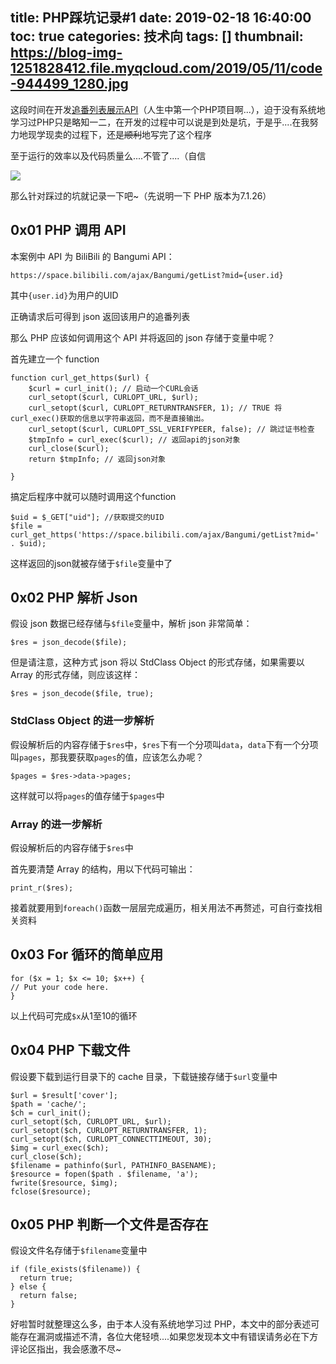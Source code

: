 title: PHP踩坑记录#1
date: 2019-02-18 16:40:00
toc: true
categories: 技术向
tags: []
thumbnail: https://blog-img-1251828412.file.myqcloud.com/2019/05/11/code-944499_1280.jpg
---
这段时间在开发[追番列表展示API][1]（人生中第一个PHP项目啊...），迫于没有系统地学习过PHP只是略知一二，在开发的过程中可以说是到处是坑，于是乎....在我努力地现学现卖的过程下，还是~~顺利~~地写完了这个程序

至于运行的效率以及代码质量么....不管了....（自信

![](https://blog-img-1251828412.file.myqcloud.com/2019/02/18/ybsbny.jpeg)

那么针对踩过的坑就记录一下吧~（先说明一下 PHP 版本为7.1.26）

<!--more-->

## 0x01 PHP 调用 API ##

本案例中 API 为 BiliBili 的 Bangumi API：

``https://space.bilibili.com/ajax/Bangumi/getList?mid={user.id}``

其中``{user.id}``为用户的UID

正确请求后可得到 json 返回该用户的追番列表

那么 PHP 应该如何调用这个 API 并将返回的 json 存储于变量中呢？

首先建立一个 function
```
function curl_get_https($url) {
    $curl = curl_init(); // 启动一个CURL会话
    curl_setopt($curl, CURLOPT_URL, $url);
    curl_setopt($curl, CURLOPT_RETURNTRANSFER, 1); // TRUE 将curl_exec()获取的信息以字符串返回，而不是直接输出。
    curl_setopt($curl, CURLOPT_SSL_VERIFYPEER, false); // 跳过证书检查
    $tmpInfo = curl_exec($curl); // 返回api的json对象
    curl_close($curl);
    return $tmpInfo; // 返回json对象
    
}
```

搞定后程序中就可以随时调用这个function

```
$uid = $_GET["uid"]; //获取提交的UID
$file = curl_get_https('https://space.bilibili.com/ajax/Bangumi/getList?mid=' . $uid);
```
这样返回的json就被存储于`$file`变量中了

## 0x02 PHP 解析 Json ##

假设 json 数据已经存储与`$file`变量中，解析 json 非常简单：

```
$res = json_decode($file);
```

但是请注意，这种方式 json 将以 StdClass Object 的形式存储，如果需要以 Array 的形式存储，则应该这样：

```
$res = json_decode($file, true);
```

### StdClass Object 的进一步解析 ###

假设解析后的内容存储于`$res`中，`$res`下有一个分项叫`data`，`data`下有一个分项叫`pages`，那我要获取`pages`的值，应该怎么办呢？

``
$pages = $res->data->pages;
``

这样就可以将`pages`的值存储于`$pages`中

### Array 的进一步解析 ###

假设解析后的内容存储于`$res`中

首先要清楚 Array 的结构，用以下代码可输出：

``
print_r($res);
``

接着就要用到`foreach()`函数一层层完成遍历，相关用法不再赘述，可自行查找相关资料

## 0x03 For 循环的简单应用 ##

```
for ($x = 1; $x <= 10; $x++) {
// Put your code here.
}
```

以上代码可完成`$x`从1至10的循环

## 0x04 PHP 下载文件 ##

假设要下载到运行目录下的 cache 目录，下载链接存储于`$url`变量中

```
$url = $result['cover'];
$path = 'cache/';
$ch = curl_init();
curl_setopt($ch, CURLOPT_URL, $url);
curl_setopt($ch, CURLOPT_RETURNTRANSFER, 1);
curl_setopt($ch, CURLOPT_CONNECTTIMEOUT, 30);
$img = curl_exec($ch);
curl_close($ch);
$filename = pathinfo($url, PATHINFO_BASENAME);
$resource = fopen($path . $filename, 'a');
fwrite($resource, $img);
fclose($resource);
```

## 0x05 PHP 判断一个文件是否存在 ##

假设文件名存储于`$filename`变量中

```
if (file_exists($filename)) {
  return true;
} else {
  return false;
}
```

好啦暂时就整理这么多，由于本人没有系统地学习过 PHP，本文中的部分表述可能存在漏洞或描述不清，各位大佬轻喷....如果您发现本文中有错误请务必在下方评论区指出，我会感激不尽~

[1]: https://blog.hans362.cn/%E3%80%90%E9%A1%B9%E7%9B%AE%E5%8F%91%E5%B8%83%E3%80%91%E8%BF%BD%E7%95%AA%E5%88%97%E8%A1%A8%E5%B1%95%E7%A4%BAAPI/